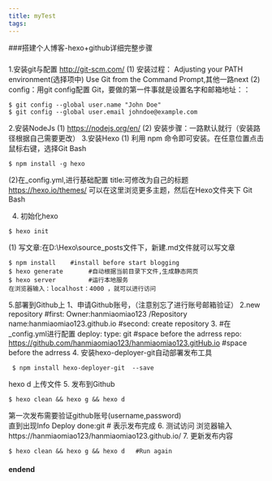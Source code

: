 ```yaml
---
title: myTest
tags:
---
```

###搭建个人博客-hexo+github详细完整步骤
### 
1.安装git与配置
    http://git-scm.com/
  (1) 安装过程：
    Adjusting your PATH environment(选择项中)
    Use Git from the Command Prompt,其他一路next
  (2) config：用git config配置 Git，要做的第一件事就是设置名字和邮箱地址：：
```base
$ git config --global user.name "John Doe"
$ git config --global user.email johndoe@example.com
```

2.安装NodeJs
  (1) https://nodejs.org/en/
  (2) 安装步骤：一路默认就行（安装路径根据自己需要更改）
3.安装Hexo 
  (1) 利用 npm 命令即可安装。在任意位置点击鼠标右键，选择Git Bash
```
$ npm install -g hexo
```
 (2)在_config.yml,进行基础配置
 title:可修改为自己的标题
 https://hexo.io/themes/ 可以在这里浏览更多主题，然后在Hexo文件夹下 Git Bash

4. 初始化hexo
```
$ hexo init      
```
 (1) 写文章:在D:\Hexo\source\_posts文件下，新建.md文件就可以写文章
```
$ npm install    #install before start blogging
$ hexo generate       #自动根据当前目录下文件,生成静态网页
$ hexo server         #运行本地服务
在浏览器输入：localhost：4000 ，就可以进行访问
```
5.部署到Github上
1、申请Github账号，（注意别忘了进行账号邮箱验证）
2.new repository
 #first:
 Owner:hanmiaomiao123 /Repository name:hanmiaomiao123.github.io
 #second:
 create repository
3. #在_config.yml进行配置
  deploy:
    type: git     #space before the adrress
    repo: https://github.com/hanmiaomiao123/hanmiaomiao123.gitHub.io   #space before the adrress
4. 安装hexo-deployer-git自动部署发布工具
```
 $ npm install hexo-deployer-git  --save
```
hexo d 上传文件
5. 发布到Github
```
$ hexo clean && hexo g && hexo d
```
第一次发布需要验证github账号(username,password)   
直到出现Info Deploy done:git  # 表示发布完成
6. 测试访问
浏览器输入https://hanmiaomiao123/hanmiaomiao123.github.io/
7. 更新发布内容  
```
$ hexo clean && hexo g && hexo d   #Run again
```
#### endend



